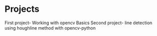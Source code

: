 # Projects
First project- Working with opencv Basics
Second project- line detection using houghline method with opencv-python
